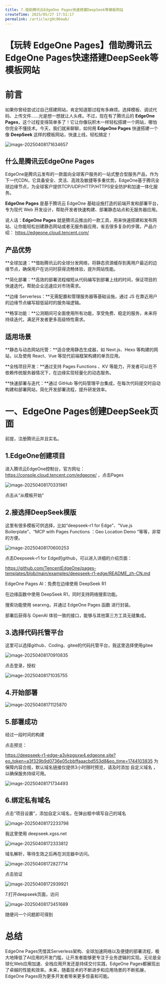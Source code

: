 ```yaml
---
title: 7.借助腾讯云EdgeOne Pages快速搭建DeepSeek等模板网站
createTime: 2025/05/27 17:51:17
permalink: /article/g9c06ewb/
---
```

# 【玩转 EdgeOne Pages】借助腾讯云EdgeOne Pages快速搭建DeepSeek等模板网站

# 前言

如果你曾经尝试过自己搭建网站，肯定知道那过程有多麻烦。选择模板、调试代码、上传文件……光是想一想就让人头疼。不过，现在有了腾讯云的 **EdgeOne Pages**，这个过程变得简单多了！它让你像玩积木一样轻松搭建一个网站，哪怕你完全不懂技术。今天，我们就来聊聊，如何用 **EdgeOne Pages** 快速搭建一个像 **DeepSeek** 这样的模板网站，快速上线，轻松搞定！

![image-20250408171634657](https://imgoss.xgss.net/picgo/image-20250408171634657.png?aliyun)

## 什么是腾讯云EdgeOne Pages

EdgeOne是腾讯云发布的一款面向全球客户服务的一站式整合型服务产品，作为下一代CDN，它具备安全、灵活、高效及敏捷等多重优势。EdgeOne基于腾讯全球边缘节点，为全球客户提供TCP/UDP/HTTP/HTTPS安全防护和加速一体化服务。

**EdgeOne Pages** 是基于腾讯云 EdgeOne 基础设施打造的前端开发和部署平台，专为现代 Web 开发设计，帮助开发者快速构建、部署静态站点和无服务器应用。

说人话：**EdgeOne Pages** 就是腾讯云推出的一款工具，用来快速搭建和发布网站、让你能轻松创建静态网站或者无服务器应用，省去很多复杂的步骤。产品介绍： https://edgeone.cloud.tencent.com/

## 产品优势

**全球加速：**借助腾讯云的全球分发网络，将静态资源缓存到离用户最近的边缘节点，确保用户在访问时获得流畅体验，提升网站性能。

**简化部署：**高效的部署流程缩短从代码编写到部署上线的时间，保证项目的快速迭代，帮助企业迅速应对市场需求。

**边缘 Serverless：**无需配置和管理服务器等基础设施，通过 JS 在靠近用户的边缘节点编写超低延时的服务端逻辑。

**畅享功能：**公测期间可全面使用所有功能，享受免费、稳定的服务，未来将持续迭代，满足开发者更多高级特性需求。

## 适用场景

**静态与动态网站托管：**适合使用静态生成器，如 Next.js、Hexo 等构建的网站，以及使用 React、Vue 等现代前端框架构建的单页应用。

**全栈项目开发：**通过支持 Pages Functions 、KV 等能力，开发者可以在不依赖传统服务器情况下，在边缘实现轻量化的动态服务。

**快速部署与迭代：**通过 GitHub 等代码管理平台集成，在每次代码提交时自动构建和部署网站，简化开发部署流程，提升研发效率。

# 一、EdgeOne Pages创建DeepSeek页面

前提，注册腾讯云并且实名。

## 1.EdgeOne创建项目

进入腾讯云EdgeOne控制台，官方网址：https://console.cloud.tencent.com/edgeone/ ，点击Pages

![image-20250408170331961](https://imgoss.xgss.net/picgo/image-20250408170331961.png?aliyun)

点击从“从模板开始”

## 2.接选择DeepSeek模版

这里有很多模板可供选择，比如“deepseek-r1 for Edge”、“Vue.js Boilerplate”、“MCP with Pages Functions ：Geo Location Demo ”等等，非常的方便。

![image-20250408170600253](https://imgoss.xgss.net/picgo/image-20250408170600253.png?aliyun)

点击Deepseek-r1 for Edge的github，可以进入详细的介绍页面：

https://github.com/TencentEdgeOne/pages-templates/blob/main/examples/deepseek-r1-edge/README_zh-CN.md

EdgeOne Pages AI：免费在边缘使用 DeepSeek R1

在边缘函数中使用 DeepSeek R1，同时支持网络搜索功能。

搜索功能使用 searxng，并通过 EdgeOne Pages 函数 进行封装。

部署后获得与 OpenAI 体验一致的接口，能够与其他第三方工具无缝集成。



## 3.选择代码托管平台

这里可以选择github、Coding、gitee的代码托管平台，我这里选择使用gitee

![image-20250408170910835](https://imgoss.xgss.net/picgo/image-20250408170910835.png?aliyun)

点击登录，授权

![image-20250408171035755](https://imgoss.xgss.net/picgo/image-20250408171035755.png?aliyun)



## 4.开始部署

![image-20250408171125870](https://imgoss.xgss.net/picgo/image-20250408171125870.png?aliyun)

## 5.部署成功

经过一段时间的构建

点击预览：

https://deepseek-r1-edge-a3vkpgsxw4.edgeone.site?eo_token=a3f329b9d0736e05cbbffaaacbd553d8&eo_time=1744103835
为保障内容合规，默认域名链接仅提供3小时限时预览，请及时添加 自定义域名 ，以确保服务持续可用。

![image-20250408171734493](https://imgoss.xgss.net/picgo2025/image-20250408171734493.png?aliyun)

## 6.绑定私有域名

点击“项目设置”，添加自定义域名，在弹出框中填写自己的域名

![image-20250408172233798](https://imgoss.xgss.net/picgo/image-20250408172233798.png?aliyun)

我这里使用 deepseek.xgss.net

![image-20250408172333812](https://imgoss.xgss.net/picgo/image-20250408172333812.png?aliyun)

域名解析，等待生效之后再在浏览器中访问。

![image-20250408172827714](https://imgoss.xgss.net/picgo/image-20250408172827714.png?aliyun)

点击验证

![image-20250408172939921](https://imgoss.xgss.net/picgo/image-20250408172939921.png?aliyun)

7.打开deepseek页面，访问

![image-20250408173451689](https://imgoss.xgss.net/picgo/image-20250408173451689.png?aliyun)

随便问一个问题即可得到

# 总结

EdgeOne Pages凭借其Serverless架构、全球加速网络以及便捷的部署流程，极大地降低了AI应用的开发门槛，让开发者能够更专注于业务逻辑的实现。无论是全球化Web应用加速、全栈应用开发还是持续交付实践，EdgeOne Pages都展现出了卓越的性能和效率。未来，随着技术的不断进步和应用场景的不断拓展，EdgeOne Pages将为更多开发者带来更多惊喜和可能。



